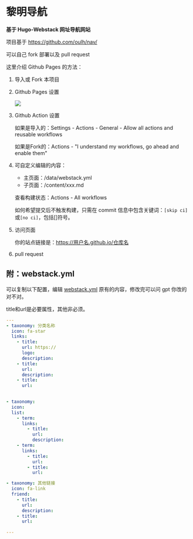 # 黎明导航

**基于 Hugo-Webstack 网址导航网站**

项目基于 https://github.com/oulh/nav/

可以自己 fork 部署以及 pull request

这里介绍 Github Pages 的方法：

1. 导入或 Fork 本项目

2. Github Pages 设置

   ![](https://raw.githubusercontent.com/oulh/nav/main/static/images/gh-pages.jpg)

3. Github Action 设置
   
   如果是导入的：Settings - Actions - General - Allow all actions and reusable workflows
   
   如果是Fork的：Actions - "I understand my workflows, go ahead and enable them"

4. 可自定义编辑的内容：
   
   - 主页面：/data/webstack.yml
   - 子页面：/content/xxx.md
   
   查看构建状态：Actions - All workflows
   
   如何希望提交后不触发构建，只需在 commit 信息中包含关键词：`[skip ci]`或`[no ci]`，包括[]符号。
   
5. 访问页面

   你的站点链接是：https://用户名.github.io/仓库名
   
6. pull request

## 附：webstack.yml

可以复制以下配置，编辑 [webstack.yml](https://github.com/oulh/nav/blob/main/data/webstack.yml) 原有的内容，修改完可以问 gpt 你改的对不对。

title和url是必要属性，其他非必须。

```yaml
---
- taxonomy: 分类名称
  icon: fa-star
  links: 
    - title: 
      url: https://
      logo: 
      description: 
    - title: 
      url: 
      description: 
    - title: 
      url: 

          
- taxonomy: 
  icon: 
  list: 
    - term: 
      links:
        - title: 
          url: 
          description: 
    - term: 
      links:
        - title: 
          url: 
        - title: 
          url: 

- taxonomy: 其他链接
  icon: fa-link
  friend:
    - title: 
      url: 
      description: 
    - title: 
      url: 
      
---
```
